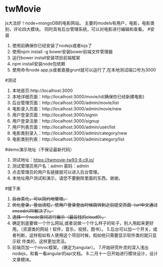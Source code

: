 # twMovie
js大法好！node+mongoDB的电影网站。
主要的models有用户，电影，电影类别，评论四大模块。
同时具有后台管理系统，可以对电影进行编辑和查看。
#安装
1. 使用前确保你已经安装了nodejs或者iojs了
2. 使用npm install -g bower安装bower前端文件管理器
3. 运行bower install安装项目前端框架
4. npm install安装node包依赖
5. 使用命令node app.js或者直接grunt就可以运行了,在本地测试端口号为3000


#测试
1. 本地首页:http://localhost:3000
2. 本地详细页面：http://localhost:3000/movie/id(确保你已经新建电影)
3. 后台管理页面：http://localhost:3000/admin/movie/list
4. 电影录入页面：http://localhost:3000/admin/movie/new
5. 用户登录页面：http://localhost:3000/signin
6. 用户登录注册：http://localhost:3000/signup
7. 用户列表页面：http://localhost:3000/admin/user/list
8. 电影类别录入：http://localhost:3000/admin/category/new
8. 电影类别列表：http://localhost:3000/admin/category/list

#demo演示地址（不保证最新代码）
1. 测试地址：https://twmovie-tw93-8.c9.io/
2. 测试管理员用户名：admin  密码：admin
3. 点击管理员的用户名链接就可以进入后台管理。
4. 本地址用户测试和演示，请您不要删除里面的东西，谢谢。

#接下来
1. ~~后台美化，可以简约地管理。~~
2. ~~优化登录，登出流程，使用户登录登出时候跳转到之前提交页面（url中文通过encodeURI解决了）。~~
3. ~~选择一个node空间进行展示（最后找的cloud9）。~~
4. 确定到底要做一个什么网站,或者说做一个什么样子的轮子，别人用起来更好用。（资源类的网站！软件，音乐，视频，图书）。
5.后台可以加一个开关，或者判断，这样假如有人使用这个项目时候，假如他只需要显示软件类的就只显示软
件类的，这样更加灵活。
6. 前端页加一个mvvc框架。（确定为angular）。
7.开始研究朴灵的深入浅出nodejs，和看一看angular的api文档。
8.二月十一日开始进行模块设计，设计文章模块。
